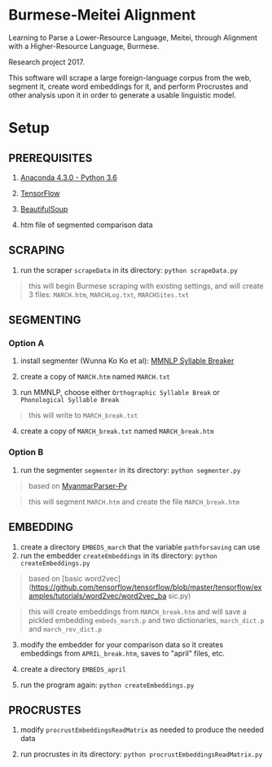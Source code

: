 # Burmese-Meitei Alignment

Learning to Parse a Lower-Resource Language, Meitei, through Alignment with a Higher-Resource Language, Burmese.

Research project 2017.

This software will scrape a large foreign-language corpus from the web, segment it, create word embeddings for it, and perform Procrustes and other analysis upon it in order to generate a usable linguistic model.



# Setup

## PREREQUISITES

1. [Anaconda 4.3.0 - Python 3.6](https://www.continuum.io/downloads)

2. [TensorFlow](https://www.tensorflow.org/install/)

3. [BeautifulSoup](https://www.crummy.com/software/BeautifulSoup/bs4/doc/#installing-beautiful-soup)

4. htm file of segmented comparison data



## SCRAPING

1. run the scraper `scrapeData` in its directory: `python scrapeData.py`

> this will begin Burmese scraping with existing settings, and will create 3 files: `MARCH.htm`, `MARCHLog.txt`, `MARCHSites.txt`

## SEGMENTING

### Option A

1. install segmenter (Wunna Ko Ko et al): [MMNLP Syllable Breaker](http://myanmarnlpteam.blogspot.com/2008/02/syllable-segmentation-software.html)

2. create a copy of `MARCH.htm` named `MARCH.txt`

3. run MMNLP, choose either `Orthographic Syllable Break` or `Phonological Syllable Break`

> this will write to `MARCH_break.txt`

4. create a copy of `MARCH_break.txt` named `MARCH_break.htm`

### Option B

1. run the segmenter `segmenter` in its directory: `python segmenter.py`

> based on [MyanmarParser-Py](https://github.com/thantthet/MyanmarParser-Py)

> this will segment `MARCH.htm` and create the file `MARCH_break.htm`

## EMBEDDING

1. create a directory `EMBEDS_march` that the variable `pathforsaving` can use
2. run the embedder `createEmbeddings` in its directory: `python createEmbeddings.py`

> based on [basic 
word2vec](https://github.com/tensorflow/tensorflow/blob/master/tensorflow/examples/tutorials/word2vec/word2vec_ba
sic.py)

> this will create embeddings from `MARCH_break.htm` and will save a pickled embedding `embeds_march.p` and two dictionaries, `march_dict.p` and `march_rev_dict.p`

3. modify the embedder for your comparison data so it creates embeddings from `APRIL_break.htm`, saves to "april" files, etc.

4. create a directory `EMBEDS_april`

5. run the program again: `python createEmbeddings.py`

## PROCRUSTES

1. modify `procrustEmbeddingsReadMatrix` as needed to produce the needed data

2. run procrustes in its directory: `python procrustEmbeddingsReadMatrix.py`



